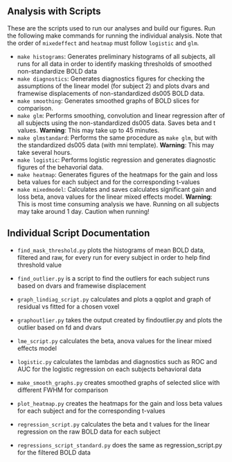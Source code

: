 ## Analysis with Scripts 

These are the scripts used to run our analyses and build our figures.
Run the following make commands for running the individual analysis. Note that 
the order of `mixedeffect` and `heatmap` must follow `logistic` and `glm`. 

- `make histograms`: Generates preliminary histograms of all subjects, all runs
for all data in order to identify masking thresholds of smoothed non-standardize
BOLD data
- `make diagnostics`: Generates diagnostics figures for checking the assumptions
of the linear model (for subject 2) and plots dvars and framewise displacements of non-standardized ds005 BOLD data. 
- `make smoothing`: Generates smoothed graphs of BOLD slices for comparison.
- `make glm`: Performs smoothing, convolution and linear regression after of all
 subjects using the non-standardized ds005 data. Saves beta and t values. 
**Warning**: This may take up to 45 minutes.
- `make glmstandard`: Performs the same procedure as `make glm`, but with the 
standardized ds005 data (with mni template). **Warning**: This may take several 
hours.
- `make logistic`: Performs logistic regression and generates diagnostic figures
of the behavorial data. 
- `make heatmap`: Generates figures of the heatmaps for the gain and loss beta values for each subject and for the corresponding t-values
- `make mixedmodel`: Calculates and saves calculates significant gain and loss
beta, anova values for the linear mixed effects model. **Warning**: This is most
time consuming analysis we have. Running on all subjects may take around 1 day.
Caution when running!

## Individual Script Documentation

- `find_mask_threshold.py` plots the histograms of mean BOLD data, filtered 
and raw, for every run for every subject in order to help find threshold value

- `find_outlier.py` is a script to find the outliers for each subject runs based
on dvars and framewise displacement

- `graph_lindiag_script.py` calculates and plots a qqplot and graph of residual
vs fitted for a chosen voxel

- `graphoutlier.py` takes the output created by findoutlier.py and plots the
outlier based on fd and dvars

- `lme_script.py` calculates the beta, anova values for the linear mixed 
effects model

- `logistic.py` calculates the lambdas and diagnostics such as ROC and AUC
for the logistic regression on each subjects behavioral data

- `make_smooth_graphs.py` creates smoothed graphs of selected slice with 
different FWHM for comparison

- `plot_heatmap.py` creates the heatmaps for the gain and loss beta values for
each subject and for the corresponding t-values

- `regression_script.py` calculates the beta and t values for the linear
regression on the raw BOLD data for each subject

- `regressions_script_standard.py` does the same as regression\_script.py for 
the filtered BOLD data

 
